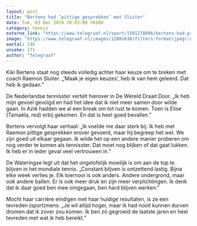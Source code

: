 ```yaml
---
layout: post
title: "Bertens had ’pittige gesprekken’ met Sluiter"
date: Tue, 03 Dec 2019 20:03:00 +0100
category: tennis
externe_link: "https://www.telegraaf.nl/sport/1501278096/bertens-had-pittige-gesprekken-met-sluiter"
image: "https://www.telegraaf.nl/images/1200x630/filters:format(jpeg):quality(80)/cdn-kiosk-api.telegraaf.nl/22222052-1601-11ea-ba76-0218eaf05005.jpg"
aantal: 246
unieke: 171
author: "Telegraaf"
---
```


<p class="intro">Kiki Bertens staat nog steeds volledig achter haar keuze om te breken met coach Raemon Sluiter. „’Maak je eigen keuzes’, heb ik van hem geleerd. Dat heb ik gedaan.”</p> <p>De Nederlandse tennisster vertelt hierover in De Wereld Draait Door. „Ik heb mijn gevoel gevolgd en had het idee dat ik niet meer samen door wilde gaan. In Azië hadden we al een break om tot rust te komen. Toen is Elise (Tamaëla, red) erbij gekomen. En dat is heel goed bevallen.”</p><p>Bertens vervolgt haar verhaal: „Ik voelde me daar sterk bij. Ik heb met Raemon pittige gesprekken erover gevoerd, maar hij begreep het wel. We zijn goed uit elkaar gegaan. Ik wilde het op een andere manier proberen om nog verder te komen als tennisster. Dat moet nog blijken of dat gaat lukken. Ik heb er in ieder geval veel vertrouwen in.”</p><p>De Wateringse legt uit dat het ongelofelijk moeilijk is om aan de top te blijven in het mondiale tennis. „Constant blijven is ontzettend lastig. Bijna elke week verlies je. Elk toernooi is ook anders. Andere ondergrond, maar ook andere ballen. Er is ook meer druk en zijn meer verplichtingen. Ik denk dat ik daar goed ben mee omgegaan, ben hard blijven werken.”</p><p>Mocht haar carrière eindigen met haar huidige resultaten, is ze een tevreden (sport)mens. „Je wil altijd hoger, maar ik had nooit kunnen durven dromen dat ik zover zou komen. Ik ben zó gegroeid de laatste jaren en heel tevreden met wat ik heb bereikt.”</p>

